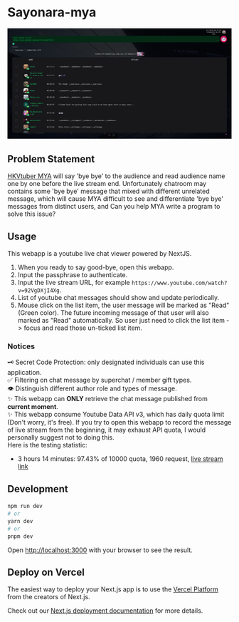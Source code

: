 # Sayonara-mya

![Alt text](./docs/preview.png)

## Problem Statement

[HKVtuber MYA](https://www.youtube.com/@mya.) will say 'bye bye' to the audience and read audience name one by one before the live stream end. Unfortunately chatroom may contains some 'bye bye' message that mixed with different unrelated message, which will cause MYA difficult to see and differentiate 'bye bye' messages from distinct users, and Can you help MYA write a program to solve this issue?

## Usage

This webapp is a youtube live chat viewer powered by NextJS.

1. When you ready to say good-bye, open this webapp.
2. Input the passphrase to authenticate.
3. Input the live stream URL, for example `https://www.youtube.com/watch?v=92VgDXjI4Xg`.
4. List of youtube chat messages should show and update periodically.
5. Mouse click on the list item, the user message will be marked as "Read" (Green color). The future incoming message of that user will also marked as "Read" automatically. So user just need to click the list item -> focus and read those un-ticked list item.

### Notices

🗝️ Secret Code Protection: only designated individuals can use this application.  
✅ Filtering on chat message by superchat / member gift types.  
👁️ Distinguish different author role and types of message.  
✨ This webapp can **ONLY** retrieve the chat message published from **current moment**.  
✨ This webapp consume Youtube Data API v3, which has daily quota limit (Don't worry, it's free). If you try to open this webapp to record the message of live stream from the beginning, it may exhaust API quota, I would personally suggest not to doing this.  
Here is the testing statistic:

- 3 hours 14 minutes: 97.43% of 10000 quota, 1960 request, [live stream link](https://www.youtube.com/watch?v=X4JywMi7_Nw)

## Development

```bash
npm run dev
# or
yarn dev
# or
pnpm dev
```

Open [http://localhost:3000](http://localhost:3000) with your browser to see the result.

## Deploy on Vercel

The easiest way to deploy your Next.js app is to use the [Vercel Platform](https://vercel.com/new?utm_medium=default-template&filter=next.js&utm_source=create-next-app&utm_campaign=create-next-app-readme) from the creators of Next.js.

Check out our [Next.js deployment documentation](https://nextjs.org/docs/deployment) for more details.
